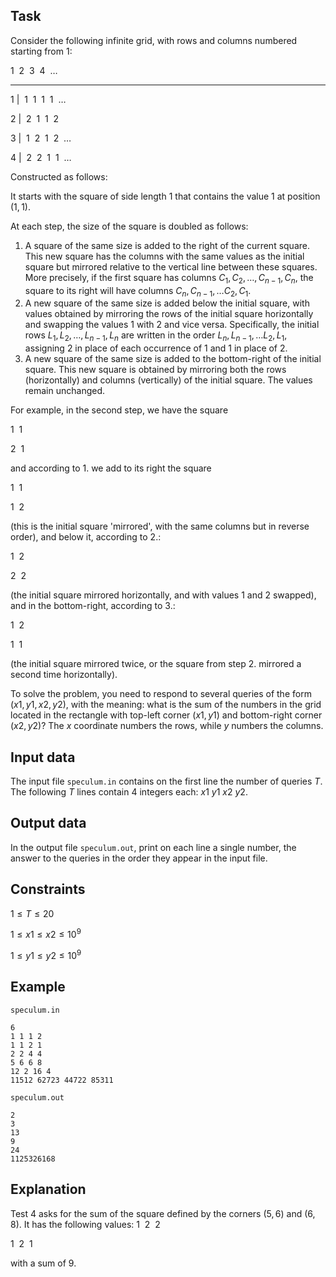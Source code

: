 ## Task

Consider the following infinite grid, with rows and columns numbered starting from 1:

$1 \ \ 2 \ \ 3 \ \ 4 \ \ \dots$

---------

$1 \ | \ \ 1 \ \ 1 \ \ 1 \ \ 1 \ \ \dots$

$2 \ | \ \ 2 \ \ 1 \ \ 1 \ \ 2$

$3 \ | \ \ 1 \ \ 2 \ \ 1 \ \ 2 \ \ \dots$

$4 \ | \ \ 2 \ \ 2 \ \ 1 \ \ 1 \ \ \dots$

Constructed as follows:

It starts with the square of side length $1$ that contains the value $1$ at position $(1, 1)$.

At each step, the size of the square is doubled as follows:

1. A square of the same size is added to the right of the current square. This new square has the columns with the same values as the initial square but mirrored relative to the vertical line between these squares. More precisely, if the first square has columns $C_1, C_2, \dots, C_{n-1}, C_n$, the square to its right will have columns $C_n, C_{n-1}, \dots C_2, C_1$.
2. A new square of the same size is added below the initial square, with values obtained by mirroring the rows of the initial square horizontally and swapping the values $1$ with $2$ and vice versa. Specifically, the initial rows $L_1, L_2, \dots, L_{n-1}, L_n$ are written in the order $L_n, L_{n-1}, \dots L_2, L_1$, assigning $2$ in place of each occurrence of $1$ and $1$ in place of $2$.
3. A new square of the same size is added to the bottom-right of the initial square. This new square is obtained by mirroring both the rows (horizontally) and columns (vertically) of the initial square. The values remain unchanged.

For example, in the second step, we have the square

$1 \ \ 1$

$2 \ \ 1$

and according to $1.$ we add to its right the square

$1 \ \ 1$

$1 \ \ 2$

(this is the initial square 'mirrored', with the same columns but in reverse order), and below it, according to $2.$:

$1 \ \ 2$

$2 \ \ 2$

(the initial square mirrored horizontally, and with values $1$ and $2$ swapped), and in the bottom-right, according to $3.$:

$1 \ \ 2$

$1 \ \ 1$

(the initial square mirrored twice, or the square from step $2.$ mirrored a second time horizontally).

To solve the problem, you need to respond to several queries of the form $(x1, y1, x2, y2)$, with the meaning: what is the sum of the numbers in the grid located in the rectangle with top-left corner $(x1, y1)$ and bottom-right corner $(x2, y2)$? The $x$ coordinate numbers the rows, while $y$ numbers the columns.

## Input data

The input file `speculum.in` contains on the first line the number of queries $T$. The following $T$ lines contain $4$ integers each: $x1 \ y1 \ x2 \ y2$.

## Output data

In the output file `speculum.out`, print on each line a single number, the answer to the queries in the order they appear in the input file.

## Constraints

$1 \leq T \leq 20$

$1 \leq x1 \leq x2 \leq 10^9$

$1 \leq y1 \leq y2 \leq 10^9$

## Example

`speculum.in`

```
6
1 1 1 2
1 1 2 1
2 2 4 4
5 6 6 8
12 2 16 4
11512 62723 44722 85311
```

`speculum.out`

```
2
3
13
9
24
1125326168
```

## Explanation

Test 4 asks for the sum of the square defined by the corners $(5, 6)$ and $(6, 8)$. It has the following values:
$1 \ \ 2 \ \ 2$

$1 \ \ 2 \ \ 1$

with a sum of $9$.